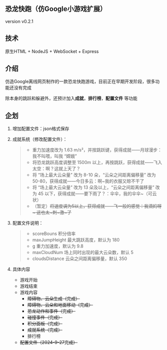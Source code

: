 ## 恐龙快跑（仿Google小游戏扩展）

version v0.2.1

## 技术

原生HTML + NodeJS + WebSocket + Express

## 介绍

仿造Google离线网页制作的一款恐龙快跑游戏，目前正在早期开发阶段，很多功能还没有完成

除本身的跳跃和躲避外，还预计加入**成就**，**排行榜**，**配置文件** 等功能

## 企划

1. 增加配置文件：json格式保存

2. 成就系统（修改配置文件）：

    > - 重力加速度改为 1.63 m/s²，并按跳跃键，获得成就——月球漫步：我不叫喂，叫我 “嫦娥”
    > - 将恐龙跳跃高度调整至 1500m 以上，再按跳跃，获得成就——飞入太空：啊？这就上天了？
    > - 将 “场上最大云朵量” 改为 8-10 朵，“云朵之间距离偏移量” 改为 50-80，获得成就——今日多云：啊~我的衣服又晾不干了
    > - 将 “场上最大云朵量” 改为 13 朵及以上，“云朵之间距离偏移量” 改为 45 以下，获得成就——要下雨了？：伞伞，我的伞伞~（可云状）
    > - （暂定）~~将速度调为5以上，获得成就——飞一般的感觉：我滴妈呀~ 这也太~刺~激~了~~
  
3. 配置文件说明：

    > - scoreBouns 积分倍率
    > - maxJumpHeight 最大跳跃高度，默认为 180
    > - g 重力加速度，默认为 9.8
    > - maxCloudNum 场上同时出现的最大云朵数，默认 5
    > - cloudsDistance 云朵之间距离偏移量，默认 350

4. 具体内容

   - 游戏开始
   - 游戏结束
   - 游戏内容
     - ~~障碍物、云朵生成（完成）~~
     - ~~障碍物、云朵和地面移动（完成）~~
     - ~~恐龙动作和事件（完成）~~
     - ~~碰撞事件（完成）~~
     - ~~积分面板（完成）~~
     - ~~成就系统（完成）~~
     - 排行榜
   - ~~配置文件（2024-9-27完成）~~
